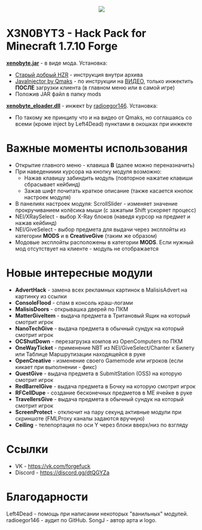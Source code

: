 <p align="center"><img src="https://github.com/N1nt4nd0/Xenobyte/blob/master/logo.png"></p>

# X3N0BYT3 - Hack Pack for Minecraft 1.7.10 Forge

<a href="https://github.com/N1nt4nd0/Xenobyte/blob/master/xenobyte.jar"><b>xenobyte.jar</b></a> - в виде мода. Установка:
  - <a href="https://yadi.sk/d/VRL1rF5E3KQHzb">Старый добрый HZR</a> - инструкция внутри архива
  - <a href="https://yadi.sk/d/l-bIC0a-grPrgA">JavaInjector by Qmaks</a> - по инструкции на <a href="https://www.youtube.com/watch?v=hmquFs06PlU">ВИДЕО</a>, только инжектить <b>ПОСЛЕ</b> загрузки клиента (в главном меню или в самой игре)
  - Положив JAR файл в папку mods
  
<a href="https://github.com/N1nt4nd0/Xenobyte/blob/master/xenobyte_eloader.dll"><b>xenobyte_eloader.dll</b></a> - инжект by <a href="https://github.com/radioegor146">radioegor146</a>. Установка:
  - По такому же принципу что и на видео от Qmaks, но соглашаясь со всеми (кроме inject by Left4Dead) пунктами в окошках при инжекте

# Важные моменты использования

  - Открытие главного меню - клавиша <b>B</b> (далее можно переназначить)
  - При наведенииии курсора на кнопку модуля возможно:
      + Нажав клавишу забиндить модуль (повторное нажатие клавиши сбрасывает кейбинд)
      + Зажав шифт почитать краткое описание (также касается кнопок настроек модуля)
  - В панелиях настроек модуля: ScrollSlider - изменяет значение прокручиванием колёсика мыши (с зажатым Shift ускоряет процесс)
  - NEI/XRaySelect - выбор X-Ray блоков (наведя курсор на предмет и нажав кейбинд)
  - NEI/GiveSelect - выбор предмета для выдачи через эксплойты из категории <b>MODS</b> и в <b>CreativeGive</b> (таким же образом)
  - Модовые эксплойты расположены в категории <b>MODS</b>. Если нужный мод отсутствует на клиенте - модуль не отображается

# Новые интересные модули

  - <b>AdvertHack</b> - замена всех рекламных картинок в MalisisAdvert на картинку из ссылки 
  - <b>ConsoleFlood</b> - спам в консоль краш-логами
  - <b>MalisisDoors</b> - открывашка дверей по ПКМ
  - <b>MatterGiveItem</b> - выдача предмета в Тритановый Ящик на который смотрит игрок
  - <b>NanoTechGive</b> - выдача предмета в обычный сундук на который смотрит игрок
  - <b>OCShutDown</b> - перезагрузка компов из OpenComputers по ПКМ
  - <b>OneWayTicket</b> - применение NBT из NEI/GiveSelect/Chanter к Билету или Таблице Маршрутизации находящейся в руке
  - <b>OpenCreative</b> - изменение своего Gamemode или игроков (если кикает при выполнении - фикс)
  - <b>QuestGive</b> - выдача предмета в SubmitStation (OSS) на которую смотрит игрок
  - <b>RedBarrelGive</b> - выдача предмета в Бочку на которую смотрит игрок
  - <b>RFCellDupe</b> - создание бесконечных предметов в ME ячейке в руке
  - <b>TravellersGive</b> - выдача предмета в обычный сундук на который смотрит игрок
  - <b>ScreenProtect</b> - отключит на пару секунд активные модули при скриншоте (FMLProxy каналы задаются вручную)
  - <b>Ceiling</b> - телепортация по оси Y через блоки вверх/низ по взгляду
  
# Ссылки

- VK - https://vk.com/forgefuck
- Discord - https://discord.gg/dtQGYZa

# Благодарности

Left4Dead - помощь при написании некоторых "ванильных" модулей.
radioegor146 - аудит по GitHub.
SongJ - автор арта и logo.

